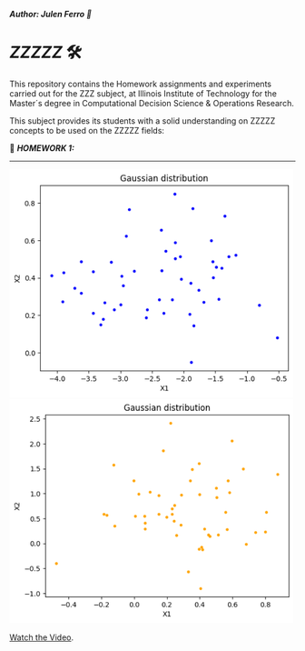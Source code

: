 ***Author: Julen Ferro 🚗***

# ***_ZZZZZ_*** 🛠️

This repository contains the Homework assignments and experiments carried out for the ZZZ subject, at Illinois Institute of Technology for the Master´s degree in Computational Decision Science & Operations Research.

This subject provides its students with a solid understanding on ZZZZZ concepts to be used on the ZZZZZ fields:

📁 ***_HOMEWORK 1:_***

---

<img src="https://github.com/ferriitoo/MATH-569-Statistical-Learning/blob/main/images_hw1/gaussian_distribution_2.png" width="500"/><img src="https://github.com/ferriitoo/MATH-569-Statistical-Learning/blob/main/images_hw1/gaussian_distribution.png" width="500"/>  

[Watch the Video](https://drive.google.com/drive/u/0/folders/1bu0whKZvSFkIlFqUB_MOJAXnAntrfK1Z).
